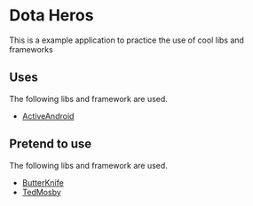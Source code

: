 Dota Heros
=============

This is a example application to practice the use of cool libs and frameworks

Uses
-------

The following libs and framework are used.

* [ActiveAndroid](https://github.com/pardom/ActiveAndroid)

Pretend to use
-------

The following libs and framework are used.

* [ButterKnife](http://jakewharton.github.io/butterknife/)
* [TedMosby](http://hannesdorfmann.com/android/mosby)
